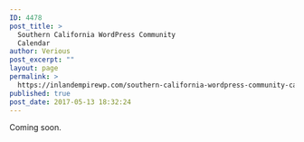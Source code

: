 ```yaml
---
ID: 4478
post_title: >
  Southern California WordPress Community
  Calendar
author: Verious
post_excerpt: ""
layout: page
permalink: >
  https://inlandempirewp.com/southern-california-wordpress-community-calendar/
published: true
post_date: 2017-05-13 18:32:24
---
```

Coming soon.
